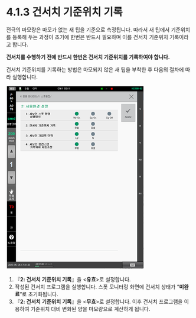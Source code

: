 # 4.1.3 건서치 기준위치 기록

전극의 마모량은 마모가 없는 새 팁을 기준으로 측정됩니다. 따라서 새 팁에서 기준위치를 등록해 두는 과정이 초기에 한번은 반드시 필요하며 이를 건서치 기준위치 기록이라고 합니다.

**건서치를 수행하기 전에 반드시 한번은 건서치 기준위치를 기록하여야 합니다.**

건서치 기준위치를 기록하는 방법은 마모되지 않은 새 팁을 부착한 후 다음의 절차에 따라 실행합니다.

![](<../../.gitbook/assets/image (51).png>)

1. 『**2: 건서치 기준위치 기록**』을 <**유효**>로 설정합니다.
2. 작성된 건서치 프로그램을 실행합니다. 스폿 모니터링 화면에 건서치 상태가 “**미완료**”로 초기화됩니다.
3. 『**2: 건서치 기준위치 기록**』을 <**무효**>로 설정합니다. 이후 건서치 프로그램을 이용하여 기준위치 대비 변화된 양을 마모량으로 계산하게 됩니다.

